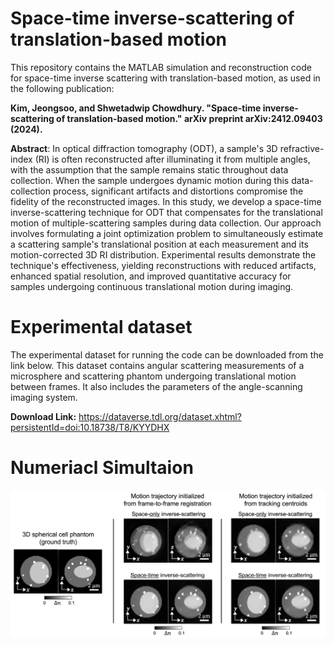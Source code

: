 # Space-time inverse-scattering of translation-based motion

This repository contains the MATLAB simulation and reconstruction code for space-time inverse scattering with translation-based motion, as used in the following publication:

**Kim, Jeongsoo, and Shwetadwip Chowdhury. "Space-time inverse-scattering of translation-based motion." arXiv preprint arXiv:2412.09403 (2024).**

**Abstract**:
In optical diffraction tomography (ODT), a sample's 3D refractive-index (RI) is often reconstructed after illuminating it from multiple angles, with the assumption that the sample remains static throughout data collection. When the sample undergoes dynamic motion during this data-collection process, significant artifacts and distortions compromise the fidelity of the reconstructed images. In this study, we develop a space-time inverse-scattering technique for ODT that compensates for the translational motion of multiple-scattering samples during data collection. Our approach involves formulating a joint optimization problem to simultaneously estimate a scattering sample's translational position at each measurement and its motion-corrected 3D RI distribution. Experimental results demonstrate the technique's effectiveness, yielding reconstructions with reduced artifacts, enhanced spatial resolution, and improved quantitative accuracy for samples undergoing continuous translational motion during imaging.

# Experimental dataset

The experimental dataset for running the code can be downloaded from the link below. This dataset contains angular scattering measurements of a microsphere and scattering phantom undergoing translational motion between frames. It also includes the parameters of the angle-scanning imaging system.

**Download Link:** https://dataverse.tdl.org/dataset.xhtml?persistentId=doi:10.18738/T8/KYYDHX

# Numeriacl Simultaion

![Simulation_result](Simulation_result.jpg)
